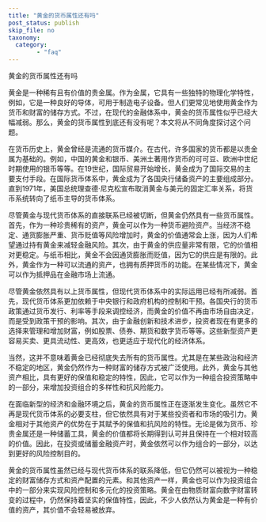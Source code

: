 ```yaml
---
title: "黄金的货币属性还有吗"
post_status: publish
skip_file: no
taxonomy:
  category:
        - "faq"
---
```


黄金的货币属性还有吗

黄金是一种稀有且有价值的贵金属。作为金属，它具有一些独特的物理化学特性，例如，它是一种良好的导体，可用于制造电子设备。但人们更常见地使用黄金作为货币和财富的储存方式。不过，在现代的金融体系中，黄金的货币属性似乎已经大幅减弱。那么，黄金的货币属性到底还有没有呢？本文将从不同角度探讨这个问题。

在货币历史上，黄金曾经是流通的货币媒介。在古代，许多国家的货币都是以贵金属为基础的。例如，中国的黄金和银币、美洲土著用作货币的可可豆、欧洲中世纪时期使用的银币等等。在19世纪，国际贸易开始增长，黄金成为了国际交易的主要支付手段。在国际货币体系中，黄金成为了各国央行储备资产的主要组成部分。直到1971年，美国总统理查德·尼克松宣布取消黄金与美元的固定汇率关系，将货币系统转向了纸币主导的货币体系。

尽管黄金与现代货币体系的直接联系已经被切断，但黄金仍然具有一些货币属性。首先，作为一种珍贵稀有的资产，黄金可以作为一种货币避险资产。当经济不稳定、通货膨胀严重、货币贬值等风险增加时，黄金的价值通常会上涨，因为人们希望通过持有黄金来减轻金融风险。其次，由于黄金的供应量非常有限，它的价值相对更稳定。与纸币相比，黄金不会因通货膨胀而贬值，因为它的供应是有限的。此外，黄金作为一种可以流通的资产，也拥有质押货币的功能。在某些情况下，黄金可以作为抵押品在金融市场上流通。

尽管黄金依然具有以上货币属性，但现代货币体系中的实际运用已经有所减弱。首先，现代货币体系更加依赖于中央银行和政府机构的控制和干预。各国央行的货币政策通过货币发行、利率等手段来调控经济，而黄金的价值不再由市场自由决定，而是受到政策干预的影响。其次，由于金融创新和技术进步，投资者现在有更多的选择来管理和增加财富，例如股票、债券、期货和数字货币等等。这些新型资产更容易买卖、更具流动性、更高效，也更适应于现代化的经济体系。

当然，这并不意味着黄金已经彻底失去所有的货币属性。尤其是在某些政治和经济不稳定的地区，黄金仍然作为一种财富的储存方式被广泛使用。此外，黄金与其他资产相比，具有更好的保值和稳定的特性，因此，它可以作为一种组合投资策略中的一部分，来增加投资组合的多样性和抗风险能力。

在面临新型的经济和金融环境之后，黄金的货币属性正在逐渐发生变化。虽然它不再是现代货币体系的必要支柱，但它依然具有对于某些投资者和市场的吸引力。黄金相对于其他资产的优势在于其赋予的保值和抗风险的特性。无论是做为货币、珍贵金属还是一种储蓄工具，黄金的价值都将长期得到认可并且保持在一个相对较高的价值。因此，在投资或储蓄金融资产时，黄金依然可以作为组合的一部分，以达到更好的风险控制目的。

黄金的货币属性虽然已经与现代货币体系的联系降低，但它仍然可以被视为一种稳定的财富储存方式和资产配置的元素。和其他资产一样，黄金也可以作为投资组合中的一部分来实现风险控制和多元化的投资策略。黄金在由物质财富向数字财富转变的过程中，仍然保持着坚实的保值特性，因此，不少人依然认为黄金是一种有价值的资产，其价值不会轻易被放弃。

